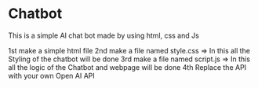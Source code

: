 # Chatbot 
 This is a simple AI chat bot made by using html, css and Js

 1st make a simple html file 
 2nd make a file named style.css => In this all the Styling of the chatbot will be done
 3rd make a file named script.js => In this all the logic of the Chatbot and webpage will be done
 4th Replace the API with your own Open AI API
